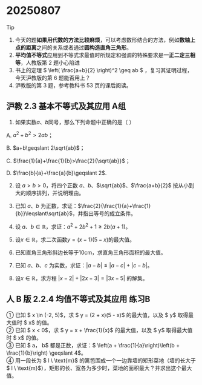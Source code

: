 # 20250807 

> [!TIP]
>
> 1. 今天的题**如果用代数的方法比较麻烦**，可以考虑数形结合的方法，例如**数轴上点的距离**之间的关系或者通过**圆构造直角三角形**。
> 2. **平均值不等式**应用到不等式求最值时所规定和强调的特殊要求是**一正二定三相等**，人教版第 2 题小心陷进
> 3. 书上的定理 $ \left( \frac{a+b}{2} \right)^2 \geq ab $ ，复习其证明过程，今天沪教版的第 6 题能否用上？
> 4. 沪教版的第 3 题，参考教科书 53 页的课后阅读。

## 沪教 2.3 基本不等式及其应用 A组

1. 如果实数$a$、$b$同号，那么下列命题中正确的是（   ）

A. $a^{2}+b^{2}>2ab$；

B. $a+b\geqslant 2\sqrt{ab}$；

C. $\frac{1}{a}+\frac{1}{b}>\frac{2}{\sqrt{ab}}$；

D. $\frac{b}{a}+\frac{a}{b}\geqslant 2$.

2. 设 $a>b>0$，将四个正数 $a$、$b$、$\sqrt{ab}$、$\frac{a+b}{2}$ 按从小到大的顺序排列，并说明理由。













3. 已知 $a$、$b$ 为正数，求证：$\frac{2}{\frac{1}{a}+\frac{1}{b}}\leqslant\sqrt{ab}$，并指出等号的成立条件。











4. 设 $a$、$b\in\mathbb{R}$，求证：$a^{2}+2b^{2}+1\geqslant 2b(a+1)$。











5. 设$x\in\mathbb{R}$，求二次函数$y=(x-1)(5-x)$的最大值。











6. 已知直角三角形斜边长等于10cm，求直角三角形面积的最大值。











7. 已知 $a$、$b$、$c$ 为实数，求证：$|a-b|\leqslant|a-c|+|c-b|$。


















8. 设$x\in\mathbb{R}$，求方程 $|x-2|+|2x-3|=|3x-5|$ 的解集。 















## 人 B 版 2.2.4 均值不等式及其应用 练习B  
① 已知 $ x \in (-2, 5)$，求 $ y = (2 + x)(5 - x)$ 的最大值，以及 $ y$ 取得最大值时 $ x$ 的值。  
② 已知 $ x < 0$，求 $ y = x + \frac{1}{x}$ 的最大值，以及 $ y$ 取得最大值时 $ x$ 的值。  
③ 已知 $ a$，$ b$ 都是正数，求证：$ \left(a + \frac{1}{a}\right)\left(b + \frac{1}{b}\right) \geqslant 4$。  
④ 用一段长为 $ l \ \text{m}$ 的篱笆围成一个一边靠墙的矩形菜地（墙的长大于 $ l \ \text{m}$），矩形的长、宽各为多少时，菜地的面积最大？并求出这个最大值。





























